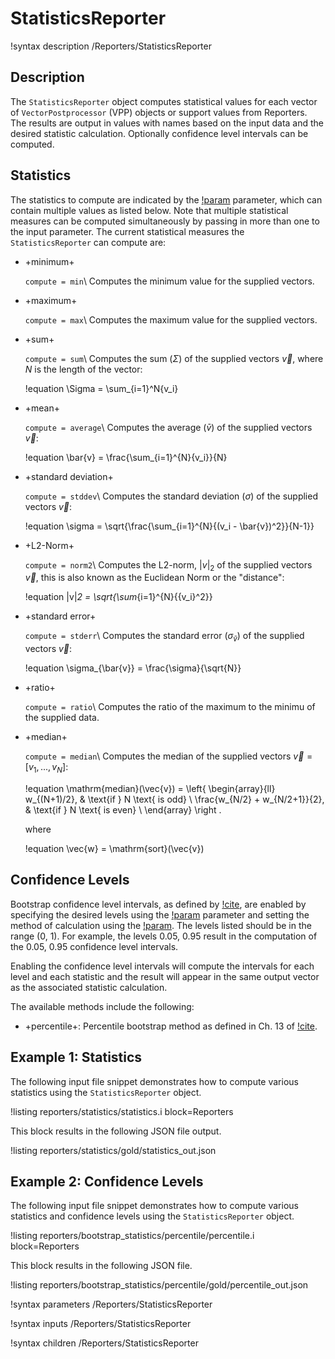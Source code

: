 # StatisticsReporter

!syntax description /Reporters/StatisticsReporter

## Description

The `StatisticsReporter` object computes statistical values for each vector of
`VectorPostprocessor` (VPP) objects or support values from Reporters.  The results are output in
values with names based on the input data and the desired statistic calculation. Optionally
confidence level intervals can be computed.

## Statistics

The statistics to compute are indicated by the [!param](/Reporters/StatisticsReporter/compute)
parameter, which can contain multiple values as listed below. Note that multiple
statistical measures can be computed simultaneously by passing in more than one to the input
parameter.  The current statistical measures the `StatisticsReporter` can compute are:

- +minimum+

  `compute = min`\\
  Computes the minimum value for the supplied vectors.

- +maximum+

  `compute = max`\\
  Computes the maximum value for the supplied vectors.

- +sum+

  `compute = sum`\\
  Computes the sum ($\Sigma$) of the supplied vectors $\vec{v}$, where $N$ is the length of the vector:

  !equation
  \Sigma = \sum_{i=1}^N{v_i}

- +mean+

  `compute = average`\\
  Computes the average ($\bar{v}$) of the supplied vectors $\vec{v}$:

  !equation
  \bar{v} = \frac{\sum_{i=1}^{N}{v_i}}{N}

- +standard deviation+

  `compute = stddev`\\
  Computes the standard deviation ($\sigma$) of the supplied vectors $\vec{v}$:

  !equation
  \sigma = \sqrt{\frac{\sum_{i=1}^{N}{(v_i - \bar{v})^2}}{N-1}}

- +L2-Norm+

  `compute = norm2`\\
  Computes the L2-norm, $|v|_2$ of the supplied vectors $\vec{v}$, this is also known as the
  Euclidean Norm or the "distance":

  !equation
  |v|_2 = \sqrt{\sum_{i=1}^{N}{{v_i}^2}}

- +standard error+

  `compute = stderr`\\
  Computes the standard error ($\sigma_{\bar{v}}$) of the supplied vectors $\vec{v}$:

  !equation
  \sigma_{\bar{v}} = \frac{\sigma}{\sqrt{N}}

- +ratio+

  `compute = ratio`\\
  Computes the ratio of the maximum to the minimu of the supplied data.

- +median+

  `compute = median`\\
  Computes the median of the supplied vectors $\vec{v} = [v_1,...,v_N]$:

  !equation
  \mathrm{median}(\vec{v}) = \left\{ \begin{array}{ll}
    w_{(N+1)/2}, & \text{if } N \text{ is odd} \\
    \frac{w_{N/2} + w_{N/2+1}}{2}, & \text{if } N \text{ is even} \\
    \end{array} \right .

  where

  !equation
  \vec{w} = \mathrm{sort}(\vec{v})



## Confidence Levels

Bootstrap confidence level intervals, as defined by [!cite](tibshirani1993introduction), are enabled
by specifying the desired levels using the
[!param](/Reporters/StatisticsReporter/ci_levels) parameter and setting
the method of calculation using the
[!param](/Reporters/StatisticsReporter/ci_method).
The levels listed should be in the range (0, 1). For example, the levels 0.05, 0.95 result in the
computation of the 0.05, 0.95 confidence level intervals.

Enabling the confidence level intervals will compute the intervals for each level and each statistic
and the result will appear in the same output vector as the associated statistic calculation.

The available methods include the following:

- +percentile+: Percentile bootstrap method as defined in Ch. 13 of [!cite](tibshirani1993introduction).

## Example 1: Statistics

The following input file snippet demonstrates how to compute various statistics using the
`StatisticsReporter` object.

!listing reporters/statistics/statistics.i block=Reporters

This block results in the following JSON file output.

!listing reporters/statistics/gold/statistics_out.json


## Example 2: Confidence Levels

The following input file snippet demonstrates how to compute various statistics and
confidence levels using the `StatisticsReporter` object.

!listing reporters/bootstrap_statistics/percentile/percentile.i block=Reporters

This block results in the following JSON file.

!listing reporters/bootstrap_statistics/percentile/gold/percentile_out.json

!syntax parameters /Reporters/StatisticsReporter

!syntax inputs /Reporters/StatisticsReporter

!syntax children /Reporters/StatisticsReporter
